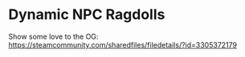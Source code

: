 # Dynamic NPC Ragdolls

Show some love to the OG: https://steamcommunity.com/sharedfiles/filedetails/?id=3305372179
